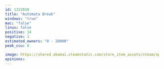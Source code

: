 ```yaml
---
id: 1322010
title: "Automata Break"
windows: "true"
mac: "false"
linux: false
positive: 14
negative: 1
estimated_owners: "0 - 20000"
peak_ccu: 0

image: https://shared.akamai.steamstatic.com/store_item_assets/steam/apps/1322010/header.jpg?t=1620870080
opinions:
---
```

